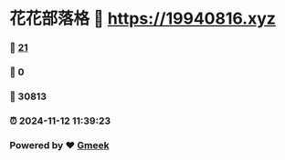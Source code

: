 # 花花部落格 :link: https://19940816.xyz 
### :page_facing_up: [21](https://19940816.xyz/tag.html) 
### :speech_balloon: 0 
### :hibiscus: 30813 
### :alarm_clock: 2024-11-12 11:39:23 
### Powered by :heart: [Gmeek](https://github.com/Meekdai/Gmeek)
